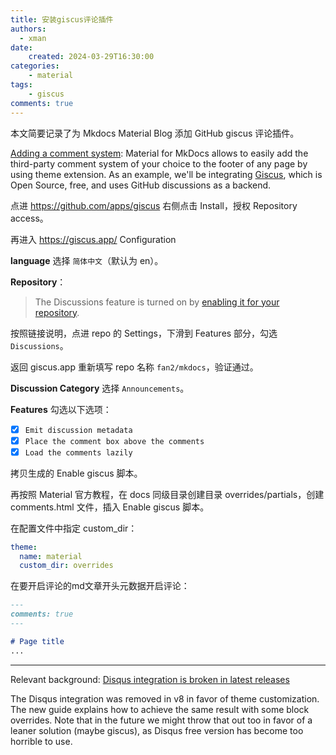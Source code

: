 ```yaml
---
title: 安装giscus评论插件
authors:
  - xman
date:
    created: 2024-03-29T16:30:00
categories:
    - material
tags:
    - giscus
comments: true
---
```


本文简要记录了为 Mkdocs Material Blog 添加 GitHub giscus 评论插件。

[Adding a comment system](https://squidfunk.github.io/mkdocs-material/setup/adding-a-comment-system/): Material for MkDocs allows to easily add the third-party comment system of your choice to the footer of any page by using theme extension. As an example, we'll be integrating [Giscus](https://giscus.app/), which is Open Source, free, and uses GitHub discussions as a backend.

<!-- more -->

点进 <https://github.com/apps/giscus> 右侧点击 Install，授权 Repository access。

再进入 <https://giscus.app/> Configuration

**language** 选择 `简体中文`（默认为 en）。

**Repository**：

> The Discussions feature is turned on by [enabling it for your repository](https://docs.github.com/en/github/administering-a-repository/managing-repository-settings/enabling-or-disabling-github-discussions-for-a-repository).

按照链接说明，点进 repo 的 Settings，下滑到 Features 部分，勾选 `Discussions`。

返回 giscus.app 重新填写 repo 名称 `fan2/mkdocs`，验证通过。

**Discussion Category** 选择 `Announcements`。

**Features** 勾选以下选项：

- [x] `Emit discussion metadata`
- [x] `Place the comment box above the comments`
- [x] `Load the comments lazily`

拷贝生成的 Enable giscus 脚本。

再按照 Material 官方教程，在 docs 同级目录创建目录 overrides/partials，创建 comments.html 文件，插入 Enable giscus 脚本。

在配置文件中指定 custom_dir：

```YAML
theme:
  name: material
  custom_dir: overrides
```

在要开启评论的md文章开头元数据开启评论：

```Markdown
---
comments: true
---

# Page title
...

```

---

Relevant background: [Disqus integration is broken in latest releases](https://github.com/squidfunk/mkdocs-material/issues/3433)

The Disqus integration was removed in v8 in favor of theme customization. The new guide explains how to achieve the same result with some block overrides. Note that in the future we might throw that out too in favor of a leaner solution (maybe giscus), as Disqus free version has become too horrible to use.
